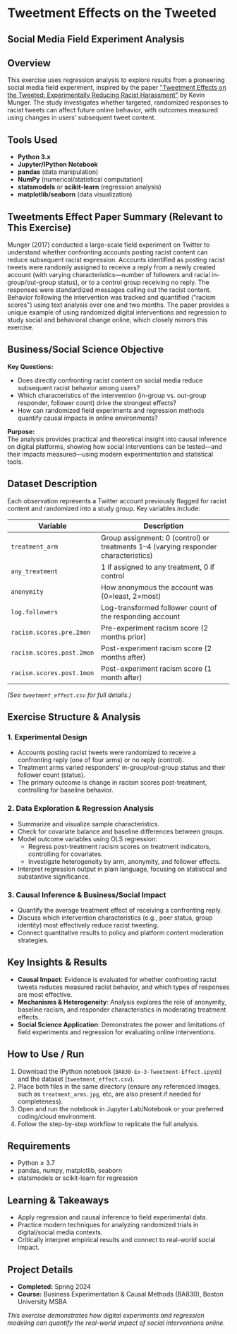 # Tweetment Effects on the Tweeted

## Social Media Field Experiment Analysis

## Overview

This exercise uses regression analysis to explore results from a pioneering social media field experiment, inspired by the paper ["Tweetment Effects on the Tweeted: Experimentally Reducing Racist Harassment"](https://link.springer.com/article/10.1007/s11109-016-9373-5) by Kevin Munger. The study investigates whether targeted, randomized responses to racist tweets can affect future online behavior, with outcomes measured using changes in users’ subsequent tweet content.

## Tools Used
- **Python 3.x**
- **Jupyter/IPython Notebook**
- **pandas** (data manipulation)
- **NumPy** (numerical/statistical computation)
- **statsmodels** or **scikit-learn** (regression analysis)
- **matplotlib/seaborn** (data visualization)

## Tweetments Effect Paper Summary (Relevant to This Exercise)

Munger (2017) conducted a large-scale field experiment on Twitter to understand whether confronting accounts posting racist content can reduce subsequent racist expression. Accounts identified as posting racist tweets were randomly assigned to receive a reply from a newly created account (with varying characteristics—number of followers and racial in-group/out-group status), or to a control group receiving no reply. The responses were standardized messages calling out the racist content. Behavior following the intervention was tracked and quantified ("racism scores") using text analysis over one and two months. The paper provides a unique example of using randomized digital interventions and regression to study social and behavioral change online, which closely mirrors this exercise.

## Business/Social Science Objective

**Key Questions:**
- Does directly confronting racist content on social media reduce subsequent racist behavior among users?
- Which characteristics of the intervention (in-group vs. out-group responder, follower count) drive the strongest effects?
- How can randomized field experiments and regression methods quantify causal impacts in online environments?

**Purpose:**  
The analysis provides practical and theoretical insight into causal inference on digital platforms, showing how social interventions can be tested—and their impacts measured—using modern experimentation and statistical tools.

## Dataset Description

Each observation represents a Twitter account previously flagged for racist content and randomized into a study group. Key variables include:

| Variable                    | Description                                                                                 |
|-----------------------------|--------------------------------------------------------------------------------------------|
| `treatment_arm`             | Group assignment: 0 (control) or treatments 1–4 (varying responder characteristics)        |
| `any_treatment`             | 1 if assigned to any treatment, 0 if control                                               |
| `anonymity`                 | How anonymous the account was (0=least, 2=most)                                           |
| `log.followers`             | Log-transformed follower count of the responding account                                   |
| `racism.scores.pre.2mon`    | Pre-experiment racism score (2 months prior)                                               |
| `racism.scores.post.2mon`   | Post-experiment racism score (2 months after)                                              |
| `racism.scores.post.1mon`   | Post-experiment racism score (1 month after)                                               |

*(See `tweetment_effect.csv` for full details.)*

## Exercise Structure & Analysis

### 1. Experimental Design
- Accounts posting racist tweets were randomized to receive a confronting reply (one of four arms) or no reply (control).
- Treatment arms varied responders’ in-group/out-group status and their follower count (status).
- The primary outcome is change in racism scores post-treatment, controlling for baseline behavior.

### 2. Data Exploration & Regression Analysis
- Summarize and visualize sample characteristics.
- Check for covariate balance and baseline differences between groups.
- Model outcome variables using OLS regression:
    - Regress post-treatment racism scores on treatment indicators, controlling for covariates.
    - Investigate heterogeneity by arm, anonymity, and follower effects.
- Interpret regression output in plain language, focusing on statistical and substantive significance.

### 3. Causal Inference & Business/Social Impact
- Quantify the average treatment effect of receiving a confronting reply.
- Discuss which intervention characteristics (e.g., peer status, group identity) most effectively reduce racist tweeting.
- Connect quantitative results to policy and platform content moderation strategies.

## Key Insights & Results

- **Causal Impact**: Evidence is evaluated for whether confronting racist tweets reduces measured racist behavior, and which types of responses are most effective.
- **Mechanisms & Heterogeneity**: Analysis explores the role of anonymity, baseline racism, and responder characteristics in moderating treatment effects.
- **Social Science Application**: Demonstrates the power and limitations of field experiments and regression for evaluating online interventions.

## How to Use / Run

1. Download the IPython notebook (`BA830-Ex-3-Tweetment-Effect.ipynb`) and the dataset (`tweetment_effect.csv`).
2. Place both files in the same directory (ensure any referenced images, such as `treatment_arms.jpg`, etc, are also present if needed for completeness).
3. Open and run the notebook in Jupyter Lab/Notebook or your preferred coding/cloud environment.
4. Follow the step-by-step workflow to replicate the full analysis.

## Requirements

- Python ≥ 3.7  
- pandas, numpy, matplotlib, seaborn  
- statsmodels or scikit-learn for regression

## Learning & Takeaways

- Apply regression and causal inference to field experimental data.
- Practice modern techniques for analyzing randomized trials in digital/social media contexts.
- Critically interpret empirical results and connect to real-world social impact.

## Project Details

- **Completed:** Spring 2024  
- **Course:** Business Experimentation & Causal Methods (BA830), Boston University MSBA

*This exercise demonstrates how digital experiments and regression modeling can quantify the real-world impact of social interventions online.*

